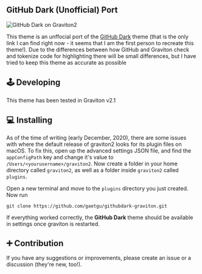 ## GitHub Dark (Unofficial) Port

![GitHub Dark on Graviton2](https://i.ibb.co/3kJQFZ9/Screen-Shot-2020-12-10-at-12-50-13-AM.png)

This theme is an unffocial port of the [GitHub Dark](https://github.com/StylishThemes/GitHub-Dark-Syntax-Themes) theme (that is the only link I can find right now - it seems that I am the first person to recreate this theme!).
Due to the differences between how GitHub and Graviton check and tokenize code for highlighting there will be small differences, but I have tried to keep this theme as accurate as possible

## 🕹 Developing
This theme has been tested in Graviton v2.1

## 💻 Installing
As of the time of writing (early December, 2020), there are some issues with where the default release of graviton2 looks for its plugin files on macOS. To fix this, open up the advanced settings JSON file, and find the `appConfigPath` key and change it's value to `/Users/<yourusername>/graviton2`. Now create a folder in your home directory called `graviton2`, as well as a folder inside `graviton2` called `plugins`. 

Open a new terminal and move to the `plugins` directory you just created. Now run 
```shell
git clone https://github.com/gaetgu/githubdark-graviton.git
```
If everything worked correctly, the **GitHub Dark** theme should be available in settings once graviton is restarted.

## ➕ Contribution
If you have any suggestions or improvements, please create an issue or a discussion (they're new, too!).
